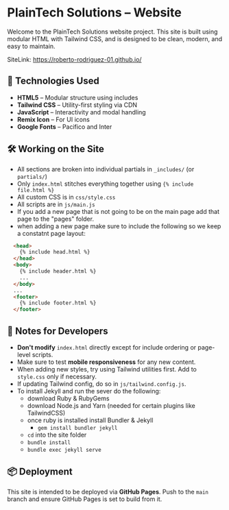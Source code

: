 # PlainTech Solutions – Website

Welcome to the PlainTech Solutions website project. This site is built using modular HTML with Tailwind CSS, and is designed to be clean, modern, and easy to maintain.

SiteLink: https://roberto-rodriguez-01.github.io/

## 🚀 Technologies Used

- **HTML5** – Modular structure using includes
- **Tailwind CSS** – Utility-first styling via CDN
- **JavaScript** – Interactivity and modal handling
- **Remix Icon** – For UI icons
- **Google Fonts** – Pacifico and Inter

## 🛠 Working on the Site

- All sections are broken into individual partials in `_includes/` (or `partials/`)
- Only `index.html` stitches everything together using `{% include file.html %}` 
- All custom CSS is in `css/style.css`
- All scripts are in `js/main.js`
- If you add a new page that is not going to be on the main page add that page to the "pages" folder.
- when adding a new page make sure to include the following so we keep a constatnt page layout:
```html
  <head>
    {% include head.html %}
  </head>
  <body>
    {% include header.html %}
    ...
  </body>
  ...
  <footer>
    {% include footer.html %}
  </footer>
```

## 📌 Notes for Developers

- **Don't modify** `index.html` directly except for include ordering or page-level scripts.
- Make sure to test **mobile responsiveness** for any new content.
- When adding new styles, try using Tailwind utilities first. Add to `style.css` only if necessary.
- If updating Tailwind config, do so in `js/tailwind.config.js`.
- To install Jekyll and run the sever do the following:
  - download Ruby & RubyGems
  - download Node.js and Yarn (needed for certain plugins like TailwindCSS)
  - once ruby is installed install Bundler & Jekyll
    - `gem install bundler jekyll`
  - `cd` into the site folder
  - `bundle install`
  - `bundle exec jekyll serve`

## 📦 Deployment

This site is intended to be deployed via **GitHub Pages**. Push to the `main` branch and ensure GitHub Pages is set to build from it.
